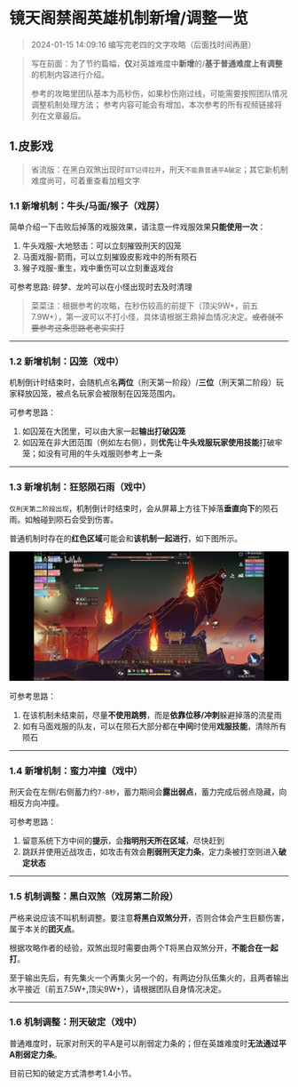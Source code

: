 # 镜天阁禁阁英雄机制新增/调整一览

> 2024-01-15 14:09:16 编写完老四的文字攻略（后面找时间再磨）

> 写在前面：为了节约篇幅，**仅**对英雄难度中**新增**的/**基于普通难度上有调整**的机制内容进行介绍。
>
> 参考的攻略里团队基本为高秒伤，如果秒伤刚过线，可能需要按照团队情况调整机制处理方法；
> 参考内容可能会有增加，本次参考的所有视频链接将列在文章最后。

##  1.皮影戏

> 省流版：在黑白双煞出现时`双T记得拉开`，刑天`不能靠普通平A破定`；其它新机制难度尚可，可着重查看加粗文字

### 1.1 新增机制：牛头/马面/猴子（戏房）

简单介绍一下击败后掉落的戏服效果，请注意一件戏服效果**只能使用一次**：

1) 牛头戏服-大地怒击：可以立刻摧毁刑天的囚笼
2) 马面戏服-箭雨，可以立刻摧毁皮影戏中的所有陨石
3) 猴子戏服-重生，戏中重伤可以立刻重返戏台

可参考思路: 碎梦、龙吟可以在小怪出现时去及时清理
> 菜菜注：根据参考的攻略，在秒伤较高的前提下（顶尖9W+，前五7.9W+），第一波可以不打小怪，具体请根据王鼎掉血情况决定。~~或者就不要参考这条思路老老实实打~~

***

### 1.2 新增机制：囚笼（戏中）

机制倒计时结束时，会随机点名**两位**（刑天第一阶段）/**三位**（刑天第二阶段）玩家释放囚笼，被点名玩家会被限制在囚笼范围内。


可参考思路：
1) 如囚笼在大团里，可以由大家一起**输出打破囚笼**
2) 如囚笼在非大团范围（例如左右侧），则**优先**让**牛头戏服玩家使用技能**打破牢笼；如没有可用的牛头戏服则参考上一条

***

### 1.3 新增机制：狂怒陨石雨（戏中）

`仅刑天第二阶段出现`，机制倒计时结束时，会从屏幕上方往下掉落**垂直向下**的陨石雨。如触碰到陨石会受到伤害。

普通机制时存在的**红色区域**可能会和**该机制一起进行**，如下图所示。

![1.2.2_jtgng_hard_pic01.jpg](../../picture%2F1.2.2_jtgng_hard_pic01.jpg)

可参考思路：
1) 在该机制未结束前，尽量**不使用跳劈**，而是**依靠位移/冲刺**躲避掉落的流星雨
2) 如有马面戏服的队友，可以在陨石大部分都在**中间**时使用**戏服技能**，清除所有陨石

***

### 1.4 新增机制：蛮力冲撞（戏中）

刑天会在左侧/右侧蓄力约`7-8秒`，蓄力期间会**露出弱点**，蓄力完成后弱点隐藏，向相反方向冲撞。

可参考思路：
1) 留意系统下方中间的**提示**，会**指明刑天所在区域**，尽快赶到
2) 跳跃并使用近战攻击，如攻击有效会**削弱刑天定力条**，定力条被打空则进入**破定状态**

***

### 1.5 机制调整：黑白双煞（戏房第二阶段）

严格来说应该不叫机制调整。要注意**将黑白双煞分开**，否则合体会产生巨额伤害，属于本关的**团灭点**。

根据攻略作者的经验，双煞出现时需要由两个T将黑白双煞分开，**不能合在一起打**。

至于输出先后，有先集火一个再集火另一个的，有两边分队伍集火的，且两者输出水平接近（前五7.5W+,顶尖9W+），请根据团队自身情况决定。

***

### 1.6 机制调整：刑天破定（戏中）

普通难度时，玩家对刑天的平A是可以削弱定力条的；但在英雄难度时**无法通过平A削弱定力条**。

目前已知的破定方式清参考1.4小节。